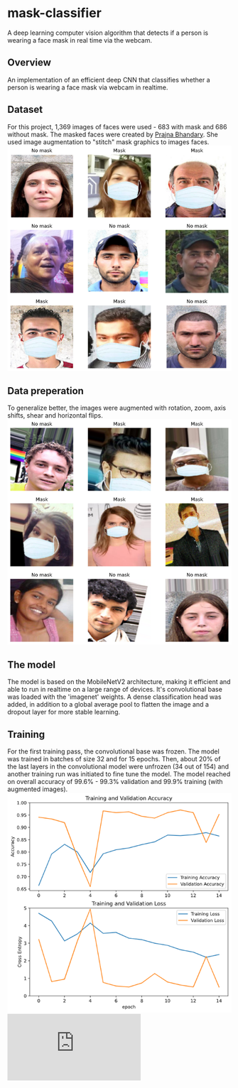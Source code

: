 # mask-classifier
A deep learning computer vision algorithm that detects if a person is wearing a face mask in real time via the webcam.

## Overview
An implementation of an efficient deep CNN that classifies whether a person is wearing a face mask via webcam in realtime.

## Dataset
For this project, 1,369 images of faces were used - 683 with mask and 686 without mask. The masked faces were created by [Prajna Bhandary](https://github.com/prajnasb/observations/tree/master/experiements/data). She used image augmentation to "stitch" mask graphics to images faces.<br/>
![sample images](https://github.com/rakrkracker/mask-classifier/blob/master/images/faces_val.png)

## Data preperation
To generalize better, the images were augmented with rotation, zoom, axis shifts, shear and horizontal flips.
![augmented images](https://github.com/rakrkracker/mask-classifier/blob/master/images/faces_train.png)

## The model
The model is based on the MobileNetV2 architecture, making it efficient and able to run in realtime on a large range of devices. It's convolutional base was loaded with the 'imagenet' weights. A dense classification head was added, in addition to a global average pool to flatten the image and a dropout layer for more stable learning.

## Training
For the first training pass, the convolutional base was frozen. The model was trained in batches of size 32 and for 15 epochs. Then, about 20% of the last layers in the convolutional model were unfrozen (34 out of 154) and another training run was initiated to fine tune the model. The model reached on overall accuracy of 99.6% - 99.3% validation and 99.9% training (with augmented images). <br/>
![training curves](https://github.com/rakrkracker/mask-classifier/blob/master/images/learning_curve1.png)
![fine tuning curves](https://github.com/rakrkracker/mask-classifier/blob/master/images/learning_curve2.pdf)
